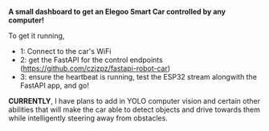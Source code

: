 **A small dashboard to get an Elegoo Smart Car controlled by any computer!**

To get it running,
- 1: Connect to the car's WiFi 
- 2: get the FastAPI for the control endpoints (https://github.com/czjzpz/fastapi-robot-car)
- 3: ensure the heartbeat is running, test the ESP32 stream alongwith the FastAPI app, and go!

**CURRENTLY**, I have plans to add in YOLO computer vision and certain other abilities that will make the car able to detect objects and drive towards them while intelligently steering away from obstacles. 
